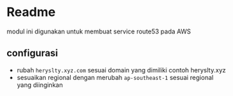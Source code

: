 # Readme
modul ini digunakan untuk membuat service route53 pada AWS

## configurasi
* rubah `heryslty.xyz.com` sesuai domain yang dimiliki contoh heryslty.xyz
* sesuaikan regional dengan merubah `ap-southeast-1` sesuai regional yang diinginkan
